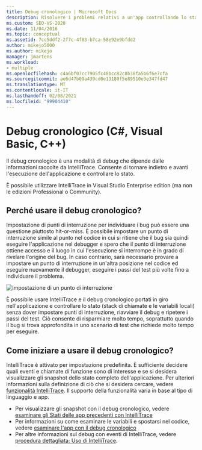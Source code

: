 ```yaml
---
title: Debug cronologico | Microsoft Docs
description: Risolvere i problemi relativi a un'app controllando lo stato mentre si sposta indietro e avanti attraverso l'esecuzione. IntelliTrace raccoglie le informazioni per questa funzionalità.
ms.custom: SEO-VS-2020
ms.date: 11/04/2016
ms.topic: conceptual
ms.assetid: 7cc5ddf2-2f7c-4f83-b7ca-58e92e9bfdd2
author: mikejo5000
ms.author: mikejo
manager: jmartens
ms.workload:
- multiple
ms.openlocfilehash: c4a6bf07cc7905fc48bcc82c8b38fa5b6f6e7cfa
ms.sourcegitcommit: ae6d47b09a439cd0e13180f5e89510e3e347fd47
ms.translationtype: MT
ms.contentlocale: it-IT
ms.lasthandoff: 02/08/2021
ms.locfileid: "99904410"
---
```

# <a name="historical-debugging-c-visual-basic-c"></a>Debug cronologico (C#, Visual Basic, C++)

Il debug cronologico è una modalità di debug che dipende dalle informazioni raccolte da IntelliTrace. Consente di tornare indietro e avanti l'esecuzione dell'applicazione e controllare lo stato.

 È possibile utilizzare IntelliTrace in Visual Studio Enterprise edition (ma non le edizioni Professional o Community).

## <a name="why-use-historical-debugging"></a>Perché usare il debug cronologico?

 Impostazione di punti di interruzione per individuare i bug può essere una questione piuttosto hit-or-miss. È possibile impostare un punto di interruzione simile al punto nel codice in cui si ritiene che il bug sia quindi eseguire l'applicazione nel debugger e spero che il punto di interruzione ottiene accesso e il luogo in cui l'esecuzione si interrompe è in grado di rivelare l'origine del bug. In caso contrario, sarà necessario provare a impostare un punto di interruzione in un'altra posizione nel codice ed eseguire nuovamente il debugger, eseguire i passi del test più volte fino a individuare il problema.

 ![impostazione di un punto di interruzione](../debugger/media/breakpointprocesa.png "BreakpointProcesa")

 È possibile usare IntelliTrace e il debug cronologico portati in giro nell'applicazione e controllare lo stato (stack di chiamate e le variabili locali) senza dover impostare punti di interruzione, riavviare il debug e ripetere i passi del test. Ciò consente di risparmiare molto tempo, soprattutto quando il bug si trova approfondita in uno scenario di test che richiede molto tempo per eseguire.

## <a name="how-do-i-start-using-historical-debugging"></a>Come iniziare a usare il debug cronologico?

IntelliTrace è attivato per impostazione predefinita. È sufficiente decidere quali eventi e chiamate di funzione sono di interesse e se si desidera visualizzare gli snapshot dello stato completo dell'applicazione. Per ulteriori informazioni sulla definizione di ciò che si desidera cercare, vedere [funzionalità IntelliTrace](../debugger/intellitrace-features.md). Il supporto della funzionalità varia in base al tipo di linguaggio e app.

- Per visualizzare gli snapshot con il debug cronologico, vedere [esaminare gli Stati delle app precedenti con IntelliTrace](../debugger/view-historical-application-state.md)
- Per informazioni su come esaminare le variabili e spostarsi nel codice, vedere [esaminare l'app con il debug cronologico](../debugger/historical-debugging-inspect-app.md)
- Per altre informazioni sul debug con eventi di IntelliTrace, vedere [procedura dettagliata: Uso di IntelliTrace](../debugger/walkthrough-using-intellitrace.md).